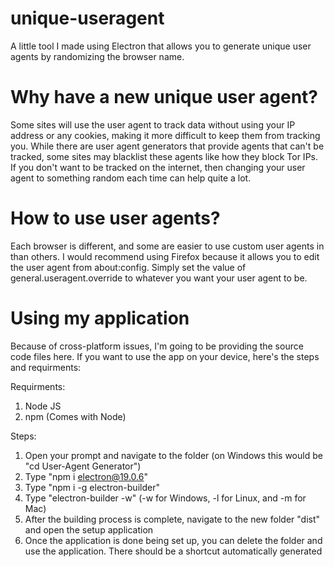 # unique-useragent
A little tool I made using Electron that allows you to generate unique user agents by randomizing the browser name.

# Why have a new unique user agent?
Some sites will use the user agent to track data without using your IP address or any cookies, making it more difficult to keep them from tracking you. While there are user agent generators that provide agents that can't be tracked, some sites may blacklist these agents like how they block Tor IPs. If you don't want to be tracked on the internet, then changing your user agent to something random each time can help quite a lot.

# How to use user agents?
Each browser is different, and some are easier to use custom user agents in than others. I would recommend using Firefox because it allows you to edit the user agent from about:config. Simply set the value of general.useragent.override to whatever you want your user agent to be.

# Using my application
Because of cross-platform issues, I'm going to be providing the source code files here. If you want to use the app on your device, here's the steps and requirments:

Requirments:
1. Node JS
2. npm (Comes with Node)

Steps:
1. Open your prompt and navigate to the folder (on Windows this would be "cd User-Agent Generator")
2. Type "npm i electron@19.0.6"
3. Type "npm i -g electron-builder"
4. Type "electron-builder -w" (-w for Windows, -l for Linux, and -m for Mac)
5. After the building process is complete, navigate to the new folder "dist" and open the setup application
6. Once the application is done being set up, you can delete the folder and use the application. There should be a shortcut automatically generated
